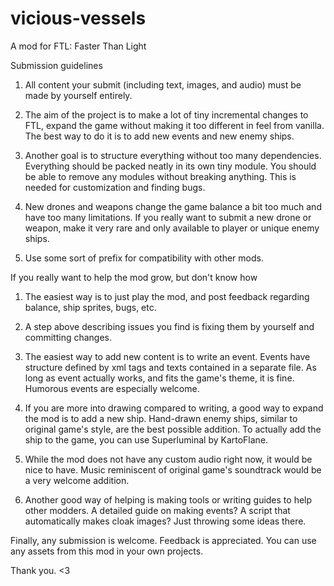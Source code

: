 # vicious-vessels
A mod for FTL: Faster Than Light

Submission guidelines

1. All content your submit (including text, images, and audio) must be made by yourself entirely.

2. The aim of the project is to make a lot of tiny incremental changes to FTL, expand the game without making it too different in feel from vanilla. The best way to do it is to add new events and new enemy ships.

3. Another goal is to structure everything without too many dependencies. Everything should be packed neatly in its own tiny module. You should be able to remove any modules without breaking anything. This is needed for customization and finding bugs.

4. New drones and weapons change the game balance a bit too much and have too many limitations. If you really want to submit a new drone or weapon, make it very rare and only available to player or unique enemy ships.

5. Use some sort of prefix for compatibility with other mods.


If you really want to help the mod grow, but don't know how

1. The easiest way is to just play the mod, and post feedback regarding balance, ship sprites, bugs, etc.

2. A step above describing issues you find is fixing them by yourself and committing changes.

3. The easiest way to add new content is to write an event. Events have structure defined by xml tags and texts contained in a separate file. As long as event actually works, and fits the game's theme, it is fine. Humorous events are especially welcome.

4. If you are more into drawing compared to writing, a good way to expand the mod is to add a new ship. Hand-drawn enemy ships, similar to original game's style, are the best possible addition. To actually add the ship to the game, you can use Superluminal by KartoFlane.

5. While the mod does not have any custom audio right now, it would be nice to have. Music reminiscent of original game's soundtrack would be a very welcome addition.

6. Another good way of helping is making tools or writing guides to help other modders. A detailed guide on making events? A script that automatically makes cloak images? Just throwing some ideas there.


Finally, any submission is welcome. Feedback is appreciated. You can use any assets from this mod in your own projects.

Thank you. <3
